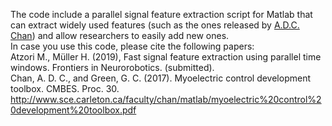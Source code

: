 The code include a parallel signal feature extraction script for Matlab that can extract widely used features (such as the ones released by <a href="http://www.sce.carleton.ca/faculty/chan/index.php?page=matlab">A.D.C. Chan</a>) and allow researchers to easily add new ones.<br>
In case you use this code, please cite the following papers:<br>
Atzori M., Müller H. (2019), Fast signal feature extraction using parallel time windows. Frontiers in Neurorobotics. (submitted).<br>
Chan, A. D. C., and Green, G. C. (2017). Myoelectric control development toolbox. CMBES. Proc. 30.
http://www.sce.carleton.ca/faculty/chan/matlab/myoelectric%20control%20development%20toolbox.pdf


